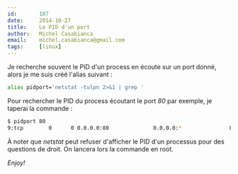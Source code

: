 ```yaml
---
id:       107
date:     2014-10-27
title:    Le PID d'un port
author:   Michel Casabianca
email:    michel.casabianca@gmail.com
tags:     [linux]
---
```


Je recherche souvent le PID d'un process en écoute sur un port donné, alors je me suis créé l'alias suivant :

```bash
alias pidport='netstat -tulpn 2>&1 | grep '
```

Pour rechercher le PID du process écoutant le port *80* par exemple, je taperai la commande :

```bash
$ pidport 80
9:tcp        0      0 0.0.0.0:80              0.0.0.0:*               LISTEN      1930/apache2
```

À noter que *netstat* peut refuser d'afficher le PID d'un processus pour des questions de droit. On lancera lors la commande en root.

*Enjoy!*
